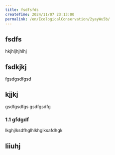 ```yaml
---
title: fsdfsfds
createTime: 2024/11/07 23:13:00
permalink: /en/EcologicalConservation/2yayWu5b/
---
```



## fsdfs
hkjhljhjhlhj
## fsdkjkj

fgsdgsdfgsd

## kjjkj

gsdfgsdfgs
gsdfgsdfg

### 1.1 gfdgdf


lkghjlksdfhglhlkhglksafdhgk

## liiuhj


